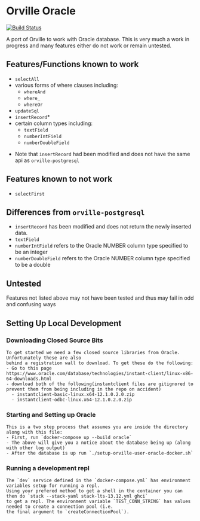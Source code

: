 
# Orville Oracle

[![Build Status](https://secure.travis-ci.org/flipstone/orville.svg)](http://travis-ci.org/flipstone/orville)

A port of Orville to work with Oracle database.
This is very much a work in progress and many features either do not work or remain untested.

## Features/Functions known to work
   - `selectAll`
   - various forms of where clauses including:
     - `whereAnd`
     - `where_`
     - `whereOr`
   - `updateSql`
   - `insertRecord`*
   - certain column types including:
     - `textField`
     - `numberIntField`
     - `numberDoubleField`

   * Note that `insertRecord` had been modified and does not have the same api as `orville-postgresql`

## Features known to not work
   - `selectFirst`

## Differences from `orville-postgresql`
   - `insertRecord` has been modified and does not return the newly inserted data.
   - `textField`
   - `numberIntField` refers to the Oracle NUMBER column type specified to be an integer
   - `numberDoubleField` refers to the Oracle NUMBER column type specified to be a double

## Untested
   Features not listed above may not have been tested and thus may fail in odd and confusing ways

## Setting Up Local Development

### Downloading Closed Source Bits
    To get started we need a few closed source libraries from Oracle. Unfortunately these are also
    behind a registration wall to download. To get these do the following:
    - Go to this page https://www.oracle.com/database/technologies/instant-client/linux-x86-64-downloads.html
    - download both of the following(instantclient files are gitignored to prevent them from being including in the repo on accident)
      - instantclient-basic-linux.x64-12.1.0.2.0.zip
      - instantclient-odbc-linux.x64-12.1.0.2.0.zip

### Starting and Setting up Oracle
    This is a two step process that assumes you are inside the directory along with this file:
    - First, run `docker-compose up --build oracle`
    - The above will give you a notice about the database being up (along with other log output)
    - After the database is up run `./setup-orville-user-oracle-docker.sh`

### Running a development repl
    The `dev` service defined in the `docker-compose.yml` has environment variables setup for running a repl.
    Using your prefered method to get a shell in the container you can then do `stack --stack-yaml stack-lts-13.12.yml ghci`
    to get a repl. The environment variable `TEST_CONN_STRING` has values needed to create a connection pool (i.e.
    the final argument to `createConnectionPool`).
